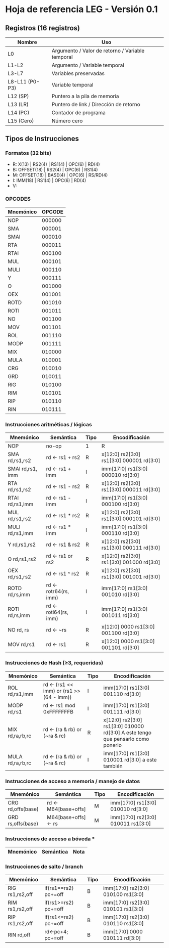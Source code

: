 # Hoja de referencia LEG - Versión 0.1

## Registros (16 registros) 

| Nombre   | Uso                                              |
|----------|--------------------------------------------------|
| L0       | Argumento / Valor de retorno / Variable temporal |
| L1-L2    | Argumento / Variable temporal                    |
| L3-L7    | Variables preservadas                            |
| L8-L11 (P0-P3) | Variable temporal                          |
| L12 (SP) | Puntero a la pila de memoria                     |
| L13 (LR) | Puntero de link / Dirección de retorno           |
| L14 (PC) | Contador de programa                             |
| L15 (Cero) | Número cero     |



## Tipos de Instrucciones

### Formatos (32 bits) 

- R: X(13) | RS2(4) | RS1(4) | OPC(6) | RD(4)
- B: OFFSET(18) | RS2(4) | OPC(6) | RS1(4)
- M: OFFSET(18) | BASE(4) | OPC(6) | RS/RD(4)
- I: IMM(18) | RS1(4) | OPC(6) | RD(4)
- V: 

### OPCODES

| Mnemónico | OPCODE |
|---|---|
| NOP | 000000 |
| SMA | 000001 |
| SMAI | 000010 |
| RTA | 000011 |
| RTAI | 000100 |
| MUL | 000101 |
| MULI | 000110 |
| Y | 000111 |
| O | 001000 |
| OEX | 001001 |
| ROTD | 001010 |
| ROTI | 001011 |
| NO | 001100 |
| MOV | 001101 |
| ROL | 001110 |
| MODP | 001111 |
| MIX | 010000 |
| MULA | 010001 |
| CRG | 010010 |
| GRD | 010011 |
| RIG | 010100 |
| RIM | 010101 |
| RIP | 010110 |
| RIN | 010111 |

### Instrucciones aritméticas / lógicas  

| Mnemónico | Semántica |  Tipo | Encodificación |
|---|---|---|---|
| NOP | no-op | 1 | R | x[12:0] 0000 0000 000000 0000 |
| SMA rd,rs1,rs2 | rd ← rs1 + rs2 | R | x[12:0] rs2[3:0] rs1[3:0] 000001 rd[3:0] |
| SMAI rd,rs1, imm | rd ← rs1 + imm  | I | imm[17:0] rs1[3:0] 000010 rd[3:0] |
| RTA rd,rs1,rs2 | rd ← rs1 - rs2 | R | x[12:0] rs2[3:0] rs1[3:0] 000011 rd[3:0] |
| RTAI rd,rs1,imm | rd ← rs1 - imm |  I | imm[17:0] rs1[3:0] 000100 rd[3:0] |
| MUL rd,rs1,rs2 | rd ← rs1 * rs2 |  R | x[12:0] rs2[3:0] rs1[3:0] 000101 rd[3:0] |
| MULI rd,rs1,imm | rd ← rs1 * imm | I | imm[17:0] rs1[3:0] 000110 rd[3:0] |
| Y rd,rs1,rs2 | rd ← rs1 & rs2  | R | x[12:0] rs2[3:0] rs1[3:0] 000111 rd[3:0] |
| O rd,rs1,rs2 | rd ← rs1 or rs2 |  R | x[12:0] rs2[3:0] rs1[3:0] 001000 rd[3:0] |
| OEX rd,rs1,rs2 | rd ← rs1 ^ rs2 |  R | x[12:0] rs2[3:0] rs1[3:0] 001001 rd[3:0] |
| ROTD rd,rs,imm | rd ← rotr64(rs, imm) | I | imm[17:0] rs1[3:0] 001010 rd[3:0] |
| ROTI rd,rs,imm | rd ← rotl64(rs, imm) |  I | imm[17:0] rs1[3:0] 001011 rd[3:0] |
| NO rd, rs| rd ← ~rs |  R | x[12:0] 0000 rs1[3:0] 001100 rd[3:0] |
| MOV rd,rs1 | rd ← rs1 | R | x[12:0] 0000 rs1[3:0] 001101 rd[3:0] |

### Instrucciones de Hash (≥3, requeridas)

| Mnemónico | Semántica | Tipo | Encodificación |
|---|---|---|---|
| ROL rd,rs1,imm | rd ← (rs1 << imm) or (rs1 >> (64 - imm)) | I | imm[17:0] rs1[3:0] 001110 rd[3:0] |
| MODP rd,rs1 | rd ← rs1 mod 0xFFFFFFFB | I | imm[17:0] rs1[3:0] 001111 rd[3:0] |
| MIX rd,ra,rb,rc | rd ← (ra & rb) or (~ra & rc) | R | x[12:0] rs2[3:0] rs1[3:0] 010000 rd[3:0]  A este tengo que pensarlo como ponerlo|
| MULA rd,ra,rb,rc | rd ← (ra & rb) or (~ra & rc) | I | imm[17:0] rs1[3:0] 010001 rd[3:0] a este también|

### Instrucciones de acceso a memoria / manejo de datos

| Mnemónico | Semántica | Tipo | Encodificación | 
|---|---|---|---|
| CRG rd,offs(base) | rd ← M64[base+offs] | M |  imm[17:0] rs1[3:0] 010010 rd[3:0] |
| GRD rs,offs(base) | M64[base+offs] ← rs | M | imm[17:0] rs2[3:0] 010011 rs1[3:0] |

### Instrucciones de acceso a bóveda *

| Mnemónico | Semántica | Nota |
|---|---|---|


### Instrucciones de salto / branch

| Mnemónico | Semántica | Tipo | Encodificación |
|---|---|---|---|
| RIG rs1,rs2,off | if(rs1==rs2) pc+=off | B | imm[17:0] rs2[3:0] 010100 rs1[3:0] |
| RIM rs1,rs2,off | if(rs1>=rs2) pc+=off | B | imm[17:0] rs2[3:0] 010101 rs1[3:0] |
| RIP rs1,rs2,off | if(rs1<=rs2) pc+=off | B |imm[17:0] rs2[3:0] 010110 rs1[3:0] |
| RIN rd,off | rd←pc+4; pc+=off | B | imm[17:0] 0000 010111 rd[3:0] |










